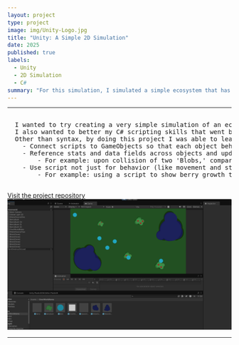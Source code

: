 ```yaml
---
layout: project
type: project
image: img/Unity-Logo.jpg
title: "Unity: A Simple 2D Simulation"
date: 2025
published: true
labels:
  - Unity
  - 2D Simulation
  - C#
summary: "For this simulation, I simulated a simple ecosystem that has organisms with a health/food/thirst system, as well as other defining stats. There's also a food and water system."
---
```


<hr>

<pre>
  
  I wanted to try creating a very simple simulation of an ecosystem that mimics organisms that needed to eat and drink to stay alive.
  I also wanted to better my C# scripting skills that went beyond syntax. 
  Other than syntax, by doing this project I was able to learn:
    - Connect scripts to GameObjects so that each object behaved accordingly
    - Reference stats and data fields across objects and update/read/write to those fields as a result of actions done in the simulation
        - For example: upon collision of two 'Blobs,' compare strength stats and the stronger one kills the weaker one
    - Use script not just for behavior (like movement and stat comparison), but also use it for sprite/assets
        - For example: using a script to show berry growth through 3 different stages using colors
  
</pre>
[Visit the project repository](https://github.com/derriqk/UnitySimulation)
<img width="700px" class="rounded pe-4" src="../img/unity2D.png">

<hr>

